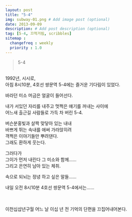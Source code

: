 ```yaml
---
layout: post
title: "5-4"
img: subway-01.png # Add image post (optional)
date: 2013-09-09
description: # Add post description (optional)
tag: [5-4, 끄적거림, scribbles]
sitemap :
  changefreq : weekly
  priority : 1.0
---
```

> 5-4
<br/><br/>

1992년, 시시로,<br/>
아침 8시10분, 4호선 쌍문역 5-4에는 즐거운 기다림이 있었다.


바라던 미소 머금은 얼굴이 들어선다.<br/>

내가 서있던 자리를 내주고 멋쩍은 얘기를 꺼내는 사이에<br/>
어느새 출근길 사람들로 가득 차 버린 5-4.

버슨분홍빛과 살짝 맞닿아 있는 내내 <br/>
바쁘게 뛰는 속내를 애써 가라앉히려<br/>
객쩍은 이야기들만 뿌려댄다.<br/>
그래도 환하게 웃는다.

그러다가<br/>
그이가 먼저 내린다 그 미소와 함께……<br/>
그리고 은연히 남아 있는 체취.

속으로 되뇌는 정녕 하고 싶은 말들……<br/>

내일 오전 8시10분 4호선 쌍문역 5-4에서는……
<br/><br/><br/>

이천십삽년구월 어느 날 이십 년 전 기억의 단편을 끄집어내어본다.
